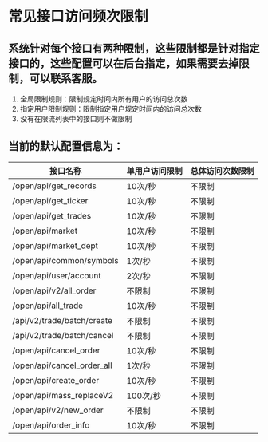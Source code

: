 # 常见接口访问频次限制
## 系统针对每个接口有两种限制，这些限制都是针对指定接口的，这些配置可以在后台指定，如果需要去掉限制，可以联系客服。
1. 全局限制规则：限制规定时间内所有用户的访问总次数
2. 指定用户限制规则：限制指定用户规定时间内的访问总次数
3. 没有在限流列表中的接口则不做限制

## 当前的默认配置信息为：
|接口名称|单用户访问限制|总体访问次数限制|
|---|---|---|
|/open/api/get_records|10次/秒|不限制|
|/open/api/get_ticker|10次/秒|不限制|
|/open/api/get_trades|10次/秒|不限制|
|/open/api/market|10次/秒|不限制|
|/open/api/market_dept|10次/秒|不限制|
|/open/api/common/symbols|1次/秒|不限制|
|/open/api/user/account|2次/秒|不限制|
|/open/api/v2/all_order|不限制|不限制|
|/open/api/all_trade|10次/秒|不限制|
|/api/v2/trade/batch/create|不限制|不限制|
|/api/v2/trade/batch/cancel|不限制|不限制|
|/open/api/cancel_order|10次/秒|不限制|
|/open/api/cancel_order_all|1次/秒|不限制|
|/open/api/create_order|10次/秒|不限制|
|/open/api/mass_replaceV2|100次/秒|不限制|
|/open/api/v2/new_order|不限制|不限制|
|/open/api/order_info|10次/秒|不限制

